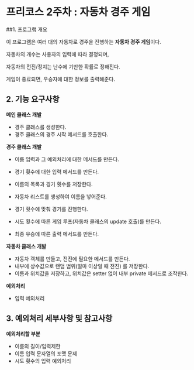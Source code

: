 # 프리코스 2주차 : 자동차 경주 게임

##1. 프로그램 개요

이 프로그램은 여러 대의 자동차로 경주을 진행하는 **자동차 경주 게임**이다.

자동차의 개수는 사용자의 입력에 따라 결정되며,

자동차의 전진/정지는 난수에 기반한 확률로 정해진다.

게임이 종료되면, 우승자에 대한 정보를 출력해준다.

## 2. 기능 요구사항

**메인 클래스 개발**

- 경주 클래스를 생성한다.
- 경주 클래스의 경주 시작 메서드를 호출한다.

**경주 클래스 개발**

- 이름 입력과 그 예외처리에 대한 메서드를 만든다.
- 경기 횟수에 대한 입력 메서드를 만든다.

- 이름의 목록과 경기 횟수를 저장한다.
- 자동차 리스트를 생성하여 이름을 넣어준다.
- 경기 횟수에 맞춰 경기를 진행한다.
- 시도 횟수에 따른 게임 루프(자동차 클래스의 update 호출)를 만든다.
- 최종 우승에 따른 출력 메서드를 만든다.

**자동차 클래스 개발**

- 자동차 객체를 만들고, 전진에 필요한 메서드를 만든다.
- 내부에 상수값으로 랜덤 범위(얼마 이상일 때 전진) 를 저장한다.
- 이름과 위치값을 저장하고, 위치값은 setter 없이 내부 private 메서드로 조작한다.

**예외처리**

- 입력 예외처리

## 3. 예외처리 세부사항 및 참고사항

**예외처리할 부분**

- 이름의 길이/입력제한
- 이름 입력 문자열의 포맷 문제
- 시도 횟수의 입력 예외처리